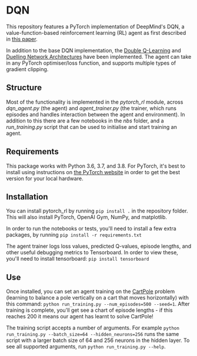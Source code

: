 # DQN

This repository features a PyTorch implementation of DeepMind's DQN, a value-function-based reinforcement learning (RL) agent as first described in [this paper](https://arxiv.org/abs/1312.5602).

In addition to the base DQN implementation, the [Double Q-Learning](https://arxiv.org/pdf/1509.06461.pdf) and [Duelling Network Architectures](https://arxiv.org/pdf/1511.06581.pdf) have been implemented. The agent can take in any PyTorch optimiser/loss function, and supports multiple types of gradient clipping.

## Structure

Most of the functionality is implemented in the *pytorch_rl* module, across *dqn_agent.py* (the agent) and *agent_trainer.py* (the trainer, which runs episodes and handles interaction between the agent and environment). In addition to this there are a few notebooks in the *nbs* folder, and a *run_training.py* script that can be used to initialise and start training an agent. 

## Requirements

This package works with Python 3.6, 3.7, and 3.8. For PyTorch, it's best to install using instructions on [the PyTorch website](https://pytorch.org/) in order to get the best version for your local hardware.

## Installation

You can install pytorch_rl by running `pip install .` in the repository folder. This will also install PyTorch, OpenAI Gym, NumPy, and matplotlib. 

In order to run the notebooks or tests, you'll need to install a few extra packages, by running `pip install -r requirements.txt`

The agent trainer logs loss values, predicted Q-values, episode lengths, and other useful debugging metrics to Tensorboard. In order to view these, you'll need to install tensorboard: `pip install tensorboard`

## Use

Once installed, you can set an agent training on the [CartPole](https://gym.openai.com/envs/CartPole-v0/) problem (learning to balance a pole vertically on a cart that moves horizontally) with this command: `python run_training.py --num_episodes=500 --seed=1`. After training is complete, you'll get see a chart of episode lengths - if this reaches 200 it means our agent has learnt to solve CartPole! 

The training script accepts a number of arguments. For example  `python run_training.py --batch_size=64 --hidden_neurons=256` runs the same script with a larger batch size of 64 and 256 neurons in the hidden layer. To see all supported arguments, run `python run_training.py --help`. 
